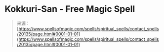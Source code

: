 <!--yml
category: 未分类
date: 2024-06-12 19:02:43
-->

# Kokkuri-San - Free Magic Spell

> 来源：[https://www.spellsofmagic.com/spells/spiritual_spells/contact_spells/20135/page.html#0001-01-01](https://www.spellsofmagic.com/spells/spiritual_spells/contact_spells/20135/page.html#0001-01-01)